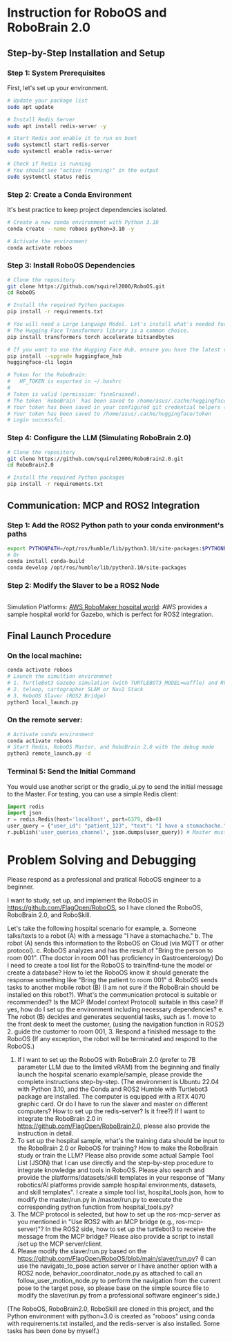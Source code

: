 # Instruction for RoboOS and RoboBrain 2.0


## Step-by-Step Installation and Setup

### Step 1: System Prerequisites
First, let's set up your environment.

```bash
# Update your package list
sudo apt update

# Install Redis Server
sudo apt install redis-server -y

# Start Redis and enable it to run on boot
sudo systemctl start redis-server
sudo systemctl enable redis-server

# Check if Redis is running
# You should see "active (running)" in the output
sudo systemctl status redis
```

### Step 2: Create a Conda Environment
It's best practice to keep project dependencies isolated.

```bash
# Create a new conda environment with Python 3.10
conda create --name roboos python=3.10 -y

# Activate the environment
conda activate roboos
```

### Step 3: Install RoboOS Dependencies

```bash
# Clone the repository
git clone https://github.com/squirel2000/RoboOS.git
cd RoboOS

# Install the required Python packages
pip install -r requirements.txt

# You will need a Large Language Model. Let's install what's needed for a 7B model.
# The Hugging Face Transformers library is a common choice.
pip install transformers torch accelerate bitsandbytes

# If you want to use the Hugging Face Hub, ensure you have the latest version
pip install --upgrade huggingface_hub
huggingface-cli login

# Token for the RoboBrain:
#   HF_TOKEN is exported in ~/.bashrc
# 
# Token is valid (permission: fineGrained).
# The token `RoboBrain` has been saved to /home/asus/.cache/huggingface/stored_tokens
# Your token has been saved in your configured git credential helpers (store).
# Your token has been saved to /home/asus/.cache/huggingface/token
# Login successful.
```

### Step 4: Configure the LLM (Simulating RoboBrain 2.0)
```bash
# Clone the repository
git clone https://github.com/squirel2000/RoboBrain2.0.git
cd RoboBrain2.0

# Install the required Python packages
pip install -r requirements.txt
```

## Communication: MCP and ROS2 Integration

### Step 1: Add the ROS2 Python path to your conda environment's paths

```bash
export PYTHONPATH=/opt/ros/humble/lib/python3.10/site-packages:$PYTHONPATH
# Or
conda install conda-build
conda develop /opt/ros/humble/lib/python3.10/site-packages
```

### Step 2: Modify the Slaver to be a ROS2 Node
```bash
```
Simulation Platforms:
[AWS RoboMaker hospital world](https://github.com/aws-robotics/aws-robomaker-hospital-world): AWS provides a sample hospital world for Gazebo, which is perfect for ROS2 integration.

## Final Launch Procedure

### On the local machine:
```bash
conda activate roboos
# Launch the simultion environmnet
# 1. TurtleBot3 Gazebo simulation (with TURTLEBOT3_MODEL=waffle) and RViz
# 2. teleop, cartographer SLAM or Nav2 Stack
# 3. RoboOS Slaver (ROS2 Bridge)
python3 local_launch.py
```

### On the remote server:
```bash
# Activate conda environment
conda activate roboos
# Start Redis, RoboOS Master, and RoboBrain 2.0 with the debug mode
python3 remote_launch.py -d
```

### Terminal 5: Send the Initial Command
You would use another script or the gradio_ui.py to send the initial message to the Master. For testing, you can use a simple Redis client:

```python
import redis
import json
r = redis.Redis(host='localhost', port=6379, db=0)
user_query = {"user_id": "patient_123", "text": "I have a stomachache."}
r.publish('user_queries_channel', json.dumps(user_query)) # Master must subscribe to this channel
```


# Problem Solving and Debugging

Please respond as a professional and pratical RoboOS engineer to a beginner. 

I want to study, set up, and implement the RoboOS in https://github.com/FlagOpen/RoboOS, so I have cloned the RoboOS, RoboBrain 2.0, and RoboSkill. 

Let's take the following hospital scenario for example, a. Someone talks/texts to a robot (A) with a message "I have a stomachache." b. The robot (A) sends this information to the RoboOS on Cloud (via MQTT or other protocol). c. RoboOS analyzes and has the result of "Bring the person to room 001". (The doctor in room 001 has proficiency in Gastroenterology) Do I need to create a tool list for the RoboOS to train/find-tune the model or create a database? How to let the RoboOS know it should generate the response something like "Bring the patient to room 001" d. RoboOS sends tasks to another mobile robot (B) (I am not sure if the RoboBrain should be installed on this robot?). What's the communication protocol is suitable or recommended? Is the MCP (Model context Protocol) suitable in this case? If yes, how do I set up the environment including necessary dependencies? e. The robot (B) decides and generates sequential tasks, such as 1. move to the front desk to meet the customer, (using the navigation function in ROS2) 2. guide the customer to room 001, 3. Respond a finished message to the RoboOS (If any exception, the robot will be terminated and respond to the RoboOS.) 

1. If I want to set up the RoboOS with RoboBrain 2.0 (prefer to 7B parameter LLM due to the limited vRAM) from the beginning and finally launch the hospital scenario example/sample, please provide the complete instructions step-by-step. (The environment is Ubuntu 22.04 with Python 3.10, and the Conda and ROS2 Humble with Turtlebot3 package are installed. The computer is equipped with a RTX 4070 graphic card. Or do I have to run the slaver and master on different computers? How to set up the redis-server? Is it free?) If I want to integrate the RoboBrain 2.0 in https://github.com/FlagOpen/RoboBrain2.0, please also provide the instruction in detail. 
2. To set up the hospital sample, what's the training data should be input to the RoboBrain 2.0 or RoboOS for training? How to make the RoboBrain study or train the LLM? Please also provide some actual Sample Tool List (JSON) that I can use directly and the step-by-step procedure to integrate knowledge and tools in RoboOS. Please also search and provide the platforms/datasets/skill templates in your response of "Many robotics/AI platforms provide sample hospital environments, datasets, and skill templates". I create a simple tool list, hospital_tools.json, how to modify the master/run.py in /master/run.py to execute the corresponding python function from hospital_tools.py? 
3. The MCP protocol is selected, but how to set up the ros-mcp-server as you mentioned in "Use ROS2 with an MCP bridge (e.g., ros-mcp-server)"? In the ROS2 side, how to set up the turtlebot3 to receive the message from the MCP bridge? Please also provide a script to install /set up the MCP server/client. 
4. Please modify the slaver/run.py based on the https://github.com/FlagOpen/RoboOS/blob/main/slaver/run.py? (I can use the navigate_to_pose action server or I have another option with a ROS2 node, behavior_coordinator_node.py as attached to call an follow_user_motion_node.py to perform the navigation from the current pose to the target pose, so please base on the simple source file to modify the slaver/run.py from a professional software engineer's side.) 

(The RoboOS, RoboBrain2.0, RoboSkill are cloned in this project, and the Python environment with python=3.0 is created as "roboos" using conda with requirements.txt installed, and the redis-server is also installed. Some tasks has been done by myself.)
